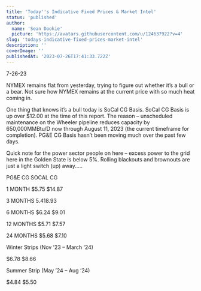 ```yaml
---
title: 'Today''s Indicative Fixed Prices & Market Intel'
status: 'published'
author:
  name: 'Sean Dookie'
  picture: 'https://avatars.githubusercontent.com/u/124637922?v=4'
slug: 'todays-indicative-fixed-prices-market-intel'
description: ''
coverImage: ''
publishedAt: '2023-07-26T17:41:33.722Z'
---
```


7-26-23

NYMEX remains flat from yesterday, trying to figure out whether it’s a bull or a bear. Not sure how NYMEX remains at the current price with so much heat coming in.

One thing that knows it’s a bull today is SoCal CG Basis. SoCal CG Basis is up over $12.00 at the time of this report. The reason – unscheduled maintenance on the Wheeler pipeline reduces capacity by 650,000MMBtu/D now through August 11, 2023 (the current timeframe for completion). PG&E CG Basis hasn’t been moving much over the past few days.

Quick note for the power sector people on here – excess power to the grid here in the Golden State is below 5%. Rolling blackouts and brownouts are just a light switch (up) away.….

PG&E CG SOCAL CG

1 MONTH $5.75 $14.87

3 MONTHS $5.41 $8.93

6 MONTHS $6.24 $9.01

12 MONTHS $5.71 $7.57

24 MONTHS $5.68 $7.10

Winter Strips (Nov ’23 – March ‘24)

$6.78 $8.66

Summer Strip (May ’24 – Aug ‘24)

$4.84 $5.50

